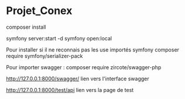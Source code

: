 # Projet_Conex

composer install

symfony server:start -d
symfony open:local

Pour installer si il ne reconnais pas les use importés
symfony composer require symfony/serializer-pack

Pour importer swagger :
composer require zircote/swagger-php

http://127.0.0.1:8000/swagger/
lien vers l'interface swagger

http://127.0.0.1:8000/test/api
lien vers la page de test